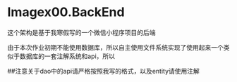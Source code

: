 # Imagex00.BackEnd

这个架构是基于我寒假写的一个微信小程序项目的后端

由于本次作业初期不能使用数据库，所以自主使用文件系统实现了使用起来一个类似于数据库的一套注解系统和api，所以

##注意关于dao中的api请严格按照我写的格式，以及entity请使用注解
